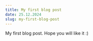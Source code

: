 ```yaml
---
title: My first blog post
date: 25.12.2024
slug: my-first-blog-post
---
```


My first blog post. Hope you will like it :)